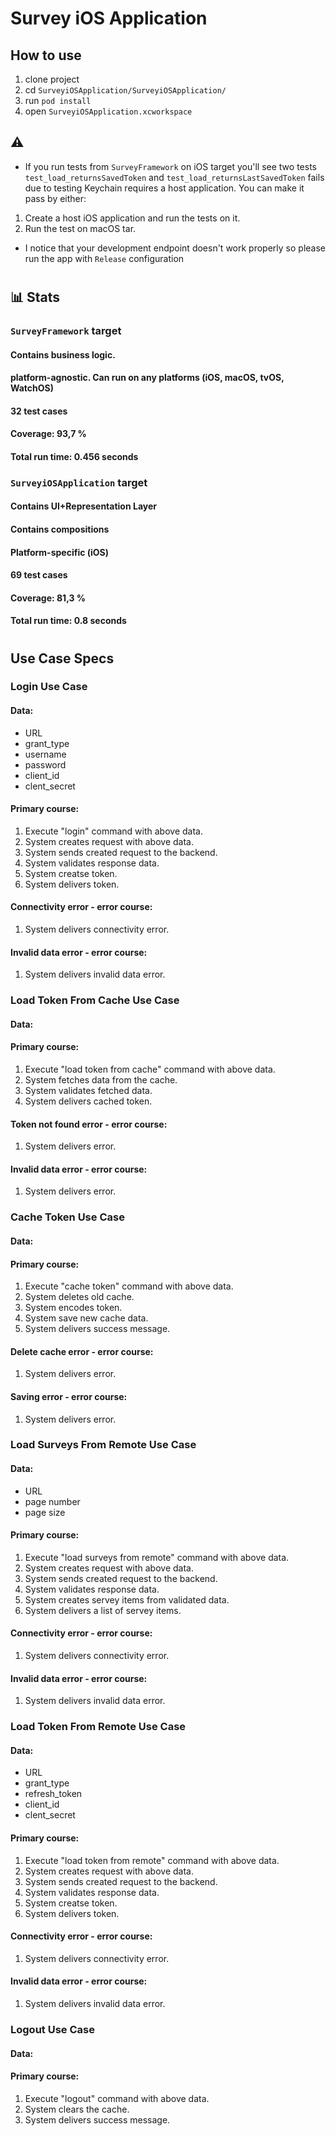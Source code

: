 # Survey iOS Application

## How to use

1. clone project
2. cd  `SurveyiOSApplication/SurveyiOSApplication/`            
3. run  `pod install`
4. open `SurveyiOSApplication.xcworkspace`

##  ⚠️ 
* If you run tests from  `SurveyFramework` on iOS target you'll see two tests `test_load_returnsSavedToken` and `test_load_returnsLastSavedToken`  fails due to testing Keychain requires a host application. You can make it pass by either:
1. Create a host iOS application and run the tests on it.
2. Run the test on macOS tar.

* I notice that your development endpoint doesn't work properly so please run the app with `Release` configuration 

#

## 📊 Stats

### `SurveyFramework` target

#### Contains business logic.
#### platform-agnostic. Can run on any platforms (iOS, macOS, tvOS, WatchOS)
#### 32 test cases
#### Coverage: 93,7 %
#### Total run time: 0.456 seconds

### `SurveyiOSApplication` target
#### Contains UI+Representation Layer 
#### Contains compositions
#### Platform-specific (iOS)
####  69 test cases
#### Coverage: 81,3 %
#### Total run time: 0.8 seconds

#

## Use Case Specs

### Login Use Case

#### Data:
- URL
- grant_type
- username
- password
- client_id
- clent_secret

#### Primary course:
1. Execute "login" command with above data.
2. System creates request with above data.
3. System sends created request to the backend.
4. System validates response data.
5. System creatse token.
6. System delivers token.

#### Connectivity error - error course:
1. System delivers connectivity error.

#### Invalid data error - error course:
1. System delivers invalid data error.

### Load Token From Cache Use Case

#### Data:

#### Primary course:
1. Execute "load token from cache" command with above data.
2. System fetches data from the cache.
3. System validates fetched data.
4. System delivers cached token.

#### Token not found error - error course:
1. System delivers error.

#### Invalid data error - error course:
1. System delivers error.

### Cache Token Use Case

#### Data:

#### Primary course:
1. Execute "cache token" command with above data.
2. System deletes old cache.
2. System encodes token.
3. System save new cache data.
4. System delivers success message.

#### Delete cache error - error course:
1. System delivers error.

#### Saving error - error course:
1. System delivers error.

### Load Surveys From Remote Use Case

#### Data:
- URL
- page number
- page size

#### Primary course:
1. Execute "load surveys from remote" command with above data.
2. System creates request with above data.
3. System sends created request to the backend.
4. System validates response data.
5. System creates servey items from validated data.
5. System delivers a list of servey items.

#### Connectivity error - error course:
1. System delivers connectivity error.

#### Invalid data error - error course:
1. System delivers invalid data error.


### Load Token From Remote Use Case

#### Data:
- URL
- grant_type
- refresh_token
- client_id
- clent_secret

#### Primary course:
1. Execute "load token from remote" command with above data.
2. System creates request with above data.
3. System sends created request to the backend.
4. System validates response data.
5. System creatse token.
6. System delivers token.

#### Connectivity error - error course:
1. System delivers connectivity error.

#### Invalid data error - error course:
1. System delivers invalid data error.


### Logout Use Case

#### Data:

#### Primary course:
1. Execute "logout" command with above data.
2. System clears the cache.
3. System delivers success message.
